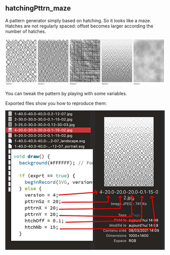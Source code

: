## hatchingPttrn_maze   
A pattern generator simply based on hatching. So it looks like a maze.   
Hatches are not regularly spaced: offset becomes larger according the number of hatches.     

![](../src/hatchingPttrn_maze_versions.jpg)   

You can tweak the pattern by playing with some variables.   
  
Exported files show you how to reproduce them:    
  
![](../src/hatchingPttrn_maze_files.jpg)
